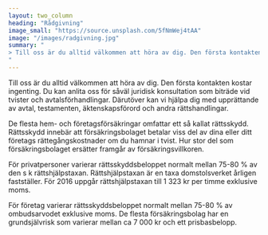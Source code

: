 ```yaml
---
layout: two_column
heading: "Rådgivning"
image_small: "https://source.unsplash.com/5fNmWej4tAA"
image: "/images/radgivning.jpg"
summary: "
> Till oss är du alltid välkommen att höra av dig. Den första kontakten kostar ingenting. Du kan anlita oss för såväl juridisk konsultation som biträde vid tvister och avtalsförhandlingar.
"
---
```


Till oss är du alltid välkommen att höra av dig. Den första kontakten kostar ingenting. Du kan anlita oss för såväl juridisk konsultation som biträde vid tvister och avtalsförhandlingar. Därutöver kan vi hjälpa dig med upprättande av avtal, testamenten, äktenskapsförord och andra rättshandlingar.

De flesta hem- och företagsförsäkringar omfattar ett så kallat rättsskydd. Rättsskydd innebär att försäkringsbolaget betalar viss del av dina eller ditt företags rättegångskostnader om du hamnar i tvist. Hur stor del som försäkringsbolaget ersätter framgår av försäkringsvillkoren.

För privatpersoner varierar rättsskyddsbeloppet normalt mellan 75-80 % av den s k rättshjälpstaxan. Rättshjälpstaxan är en taxa domstolsverket årligen fastställer. För 2016 uppgår rättshjälpstaxan till 1 323 kr per timme exklusive moms.

För företag varierar rättsskyddsbeloppet normalt mellan 75-80 % av ombudsarvodet exklusive moms. De flesta försäkringsbolag har en grundsjälvrisk som varierar mellan ca 7 000 kr och ett prisbasbelopp.